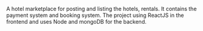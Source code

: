 A hotel marketplace for posting and listing the hotels, rentals. It contains the payment system and booking system. The project using ReactJS in the frontend and uses Node and mongoDB for the backend.
